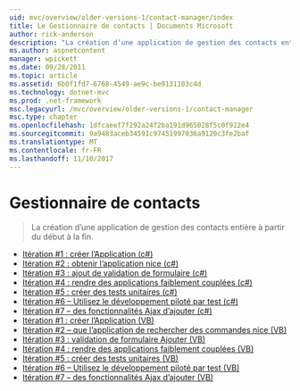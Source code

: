 ```yaml
---
uid: mvc/overview/older-versions-1/contact-manager/index
title: Le Gestionnaire de contacts | Documents Microsoft
author: rick-anderson
description: "La création d’une application de gestion des contacts entière à partir du début à la fin."
ms.author: aspnetcontent
manager: wpickett
ms.date: 09/28/2011
ms.topic: article
ms.assetid: 6b0f1fd7-6768-4549-ae9c-be9131103c4d
ms.technology: dotnet-mvc
ms.prod: .net-framework
msc.legacyurl: /mvc/overview/older-versions-1/contact-manager
msc.type: chapter
ms.openlocfilehash: 1dfcaeef7f292a24f2ba191d965028f5c0f912e4
ms.sourcegitcommit: 9a9483aceb34591c97451997036a9120c3fe2baf
ms.translationtype: MT
ms.contentlocale: fr-FR
ms.lasthandoff: 11/10/2017
---
```

<a name="contact-manager"></a>Gestionnaire de contacts
====================
> La création d’une application de gestion des contacts entière à partir du début à la fin.


- [Itération #1 : créer l’Application (c#)](iteration-1-create-the-application-cs.md)
- [Itération #2 : obtenir l’application nice (c#)](iteration-2-make-the-application-look-nice-cs.md)
- [Itération #3 : ajout de validation de formulaire (c#)](iteration-3-add-form-validation-cs.md)
- [Itération #4 : rendre des applications faiblement couplées (c#)](iteration-4-make-the-application-loosely-coupled-cs.md)
- [Itération #5 : créer des tests unitaires (c#)](iteration-5-create-unit-tests-cs.md)
- [Itération #6 – Utilisez le développement piloté par test (c#)](iteration-6-use-test-driven-development-cs.md)
- [Itération #7 – des fonctionnalités Ajax d’ajouter (c#)](iteration-7-add-ajax-functionality-cs.md)
- [Itération #1 : créer l’Application (VB)](iteration-1-create-the-application-vb.md)
- [Itération #2 – que l’application de rechercher des commandes nice (VB)](iteration-2-make-the-application-look-nice-vb.md)
- [Itération #3 : validation de formulaire Ajouter (VB)](iteration-3-add-form-validation-vb.md)
- [Itération #4 : rendre des applications faiblement couplées (VB)](iteration-4-make-the-application-loosely-coupled-vb.md)
- [Itération #5 : créer des tests unitaires (VB)](iteration-5-create-unit-tests-vb.md)
- [Itération #6 – Utilisez le développement piloté par test (VB)](iteration-6-use-test-driven-development-vb.md)
- [Itération #7 – des fonctionnalités Ajax d’ajouter (VB)](iteration-7-add-ajax-functionality-vb.md)
